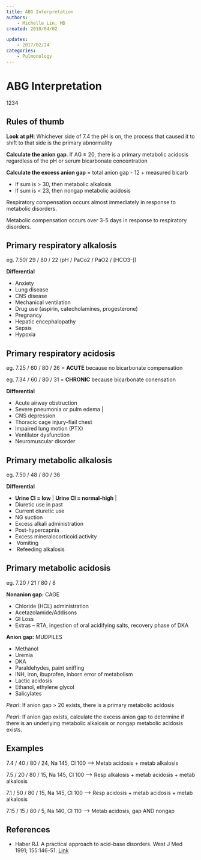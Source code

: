 ```yaml
---
title: ABG Interpretation
authors:
    - Michelle Lin, MD
created: 2010/04/02

updates:
    - 2017/02/24
categories:
    - Pulmonology   
---
```


# ABG Interpretation
1234
## Rules of thumb

**Look at pH**: Whichever side of 7.4 the pH is on, the process that caused it to shift to that side is the primary abnormality

**Calculate the anion gap**. If AG &ge; 20, there is a primary metabolic acidosis regardless of the pH or serum bicarbonate concentration

**Calculate the excess anion gap** = total anion gap - 12 + measured bicarb

- If sum is > 30, then metabolic alkalosis
- If sum is &lt; 23, then nongap metabolic acidosis

Respiratory compensation occurs almost immediately in response to metabolic disorders.

Metabolic compensation occurs over 3-5 days in response to respiratory disorders.

## Primary respiratory alkalosis 

eg. 7.50/ 29 / 80 / 22 (pH / PaCo2 / PaO2 / \[HCO3-])

**Differential**

- Anxiety
- Lung disease
- CNS disease 
- Mechanical ventilation
- Drug use (aspirin, catecholamines, progesterone)
- Pregnancy
- Hepatic encephalopathy
- Sepsis
- Hypoxia

## Primary respiratory acidosis 

eg. 7.25 / 60 / 80 / 26 = **ACUTE** because no bicarbonate compensation

eg. 7.34 / 60 / 80 / 31 = **CHRONIC** because bicarbonate conensation

**Differential**

- Acute airway obstruction
- Severe pneumonia or pulm edema   |
- CNS depression            
- Thoracic cage injury-flail chest
- Impaired lung motion (PTX)
- Ventilator dysfunction          
- Neuromuscular disorder                               

## Primary metabolic alkalosis

eg. 7.50 / 48 / 80 / 36

**Differential**

- **Urine Cl = low**   \| **Urine Cl = normal-high**        \|
- Diuretic use in past 
- Current diuretic use             
- NG suction           
- Excess alkali administration     
- Post-hypercapnia     
- Excess mineralocorticoid activity
-  Vomiting            
-  Refeeding alkalosis             

## Primary metabolic acidosis 

eg. 7.20 / 21 / 80 / 8

**Nonanion gap:** CAGE

- Chloride (HCL) administration 
- Acetazolamide/Addisons
- GI Loss
- Extras – RTA, ingestion of oral acidifying salts, recovery phase of DKA

**Anion gap:** MUDPILES

- Methanol
- Uremia
- DKA
- Paraldehydes, paint sniffing
- INH, iron, ibuprofen, inborn error of metabolism
- Lactic acidosis
- Ethanol, ethylene glycol
- Salicylates

_Pearl_: If anion gap > 20 exists, there is a primary metabolic acidosis

_Pearl_: If anion gap exists, calculate the excess anion gap to determine if there is an underlying metabolic alkalosis or nongap metabolic acidosis exists.

## Examples

7.4 / 40 / 80 / 24, Na 145, Cl 100 --> Metab acidosis + metab alkalosis

7.5 / 20 / 80 / 15, Na 145, Cl 100 --> Resp alkalosis + metab acidosis + metab alkalosis

7.1 / 50 / 80 / 15, Na 145, Cl 100 --> Resp acidosis + metab acidosis + metab alkalosis 

7.15 / 15 / 80 / 5, Na 140, Cl 110 --> Metab acidosis, gap AND nongap

## References

- Haber RJ. A practical approach to acid-base disorders. West J Med 1991; 155:146-51. [Link](http://tmedweb.tulane.edu/mu/owlclub/files/2010/06/Must-Read-Acid-Base-Article-.pdf)
